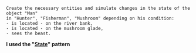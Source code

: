 ```
Create the necessary entities and simulate changes in the state of the object "Man" 
in "Hunter", "Fisherman", "Mushroom" depending on his condition:
- is located - on the river bank,
- is located - on the mushroom glade,
- sees the beast.
```
__I used the "[State](https://gist.github.com/oshi192/1a1a0c623f8e612336f4e5eaf2194e1d#file-20-state-md)" pattern__
